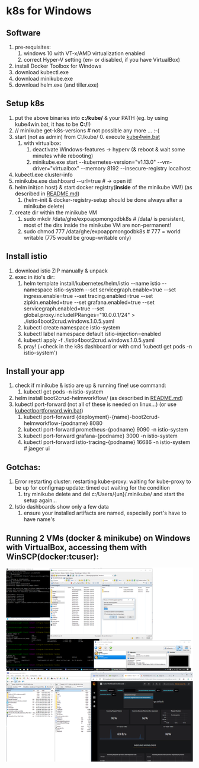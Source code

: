 # k8s for Windows

## Software
1. pre-requisites:
	1. windows 10 with VT-x/AMD virtualization enabled
	2. correct Hyper-V setting (en- or disabled, if you have VirtualBox)
2. install Docker Toolbox for Windows
3. download kubectl.exe
4. download minikube.exe
5. download helm.exe (and tiller.exe)

## Setup k8s
1. put the above binaries into **c:/kube/** & your PATH (eg. by using kube4win.bat, it has to be **C:/**!)
2. // minikube get-k8s-versions	# not possible any more ... :-(
3. start (not as admin) from C:/kube/
	0. execute [kube4win.bat](kube4win.bat)
	1. with virtualbox:
		1. deactivate Windows-features -> hyperv (& reboot & wait some minutes while rebooting)
		2. minikube.exe start --kubernetes-version="v1.13.0" --vm-driver="virtualbox" --memory 8192 --insecure-registry localhost
4. kubectl.exe cluster-info
5. minikube.exe dashboard --url=true	# -> open it!
6. helm init(on host) & start docker registry(**inside** of the minikube VM!) (as described in [README.md](README.md))
	1. (helm-init & docker-registry-setup should be done always after a minikube delete)
7. create dir within the minikube VM
	1. sudo mkdir /data/ghe/expoappmongodbk8s			# /data/ is persistent, most of the dirs inside the minikube VM are non-permanent!
	2. sudo chmod 777 /data/ghe/expoappmongodbk8s		# 777 = world writable (775 would be group-writable only)

## Install istio
1. download istio ZIP manually & unpack
2. exec in itio's dir:
	1. helm template install/kubernetes/helm/istio --name istio --namespace istio-system --set servicegraph.enable=true --set ingress.enable=true --set tracing.enabled=true --set zipkin.enabled=true --set grafana.enabled=true --set servicegraph.enabled=true --set global.proxy.includeIPRanges="10.0.0.1/24" > ./istio4boot2crud.windows.1.0.5.yaml
	2. kubectl create namespace istio-system
	3. kubectl label namespace default istio-injection=enabled
	4. kubectl apply -f ./istio4boot2crud.windows.1.0.5.yaml
	5. pray! (+check in the k8s dashboard or with cmd 'kubectl get pods -n istio-system')
	
## Install your app
1. check if minikube & istio are up & running fine! use command:
	1. kubectl get pods -n istio-system
2. helm install boot2crud-helmworkflow/ (as described in [README.md](README.md#helm))
3. kubectl port-forward (not all of these is needed on linux...) (or use [kubectlportforward.win.bat](kubectlportforward.win.bat))
	1. kubectl port-forward {deployment}-{name}-boot2crud-helmworkflow-{podname} 8080
	2. kubectl port-forward prometheus-{podname} 9090 -n istio-system
	3. kubectl port-forward grafana-{podname} 3000 -n istio-system
	4. kubectl port-forward istio-tracing-{podname} 16686 -n istio-system		# jaeger ui

## Gotchas:
1. Error restarting cluster: restarting kube-proxy: waiting for kube-proxy to be up for configmap update: timed out waiting for the condition
	1. try minikube delete and del c:/Users/{un}/.minikube/ and start the setup again...
2. Istio dashboards show only a few data
	1. ensure your installed artifacts are named, especially port's have to have name's

## Running 2 VMs (docker & minikube) on Windows with VirtualBox, accessing them with WinSCP(docker:tcuser):
<img src="_res/kube.on.win.png" width="650px">

<img src="_res/kube.on.win.with.bins.and.istio.png" width="650px">
